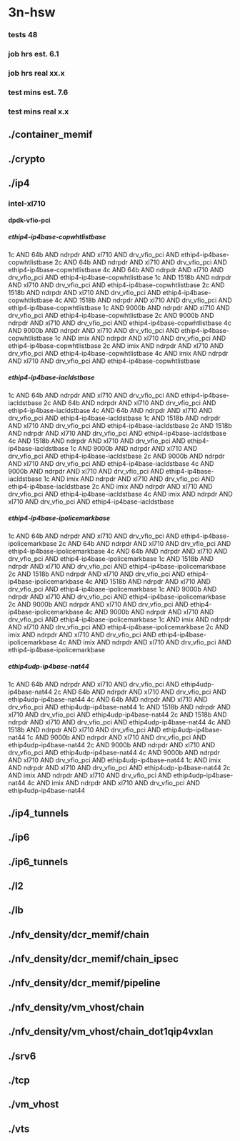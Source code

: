 # 3n-hsw
### tests 48
### job hrs est. 6.1
### job hrs real xx.x
### test mins est. 7.6
### test mins real x.x
## ./container_memif
## ./crypto
## ./ip4
### intel-xl710
#### dpdk-vfio-pci
##### ethip4-ip4base-copwhtlistbase
1c AND 64b AND ndrpdr AND xl710 AND drv_vfio_pci AND ethip4-ip4base-copwhtlistbase
2c AND 64b AND ndrpdr AND xl710 AND drv_vfio_pci AND ethip4-ip4base-copwhtlistbase
4c AND 64b AND ndrpdr AND xl710 AND drv_vfio_pci AND ethip4-ip4base-copwhtlistbase
1c AND 1518b AND ndrpdr AND xl710 AND drv_vfio_pci AND ethip4-ip4base-copwhtlistbase
2c AND 1518b AND ndrpdr AND xl710 AND drv_vfio_pci AND ethip4-ip4base-copwhtlistbase
4c AND 1518b AND ndrpdr AND xl710 AND drv_vfio_pci AND ethip4-ip4base-copwhtlistbase
1c AND 9000b AND ndrpdr AND xl710 AND drv_vfio_pci AND ethip4-ip4base-copwhtlistbase
2c AND 9000b AND ndrpdr AND xl710 AND drv_vfio_pci AND ethip4-ip4base-copwhtlistbase
4c AND 9000b AND ndrpdr AND xl710 AND drv_vfio_pci AND ethip4-ip4base-copwhtlistbase
1c AND imix AND ndrpdr AND xl710 AND drv_vfio_pci AND ethip4-ip4base-copwhtlistbase
2c AND imix AND ndrpdr AND xl710 AND drv_vfio_pci AND ethip4-ip4base-copwhtlistbase
4c AND imix AND ndrpdr AND xl710 AND drv_vfio_pci AND ethip4-ip4base-copwhtlistbase
##### ethip4-ip4base-iacldstbase
1c AND 64b AND ndrpdr AND xl710 AND drv_vfio_pci AND ethip4-ip4base-iacldstbase
2c AND 64b AND ndrpdr AND xl710 AND drv_vfio_pci AND ethip4-ip4base-iacldstbase
4c AND 64b AND ndrpdr AND xl710 AND drv_vfio_pci AND ethip4-ip4base-iacldstbase
1c AND 1518b AND ndrpdr AND xl710 AND drv_vfio_pci AND ethip4-ip4base-iacldstbase
2c AND 1518b AND ndrpdr AND xl710 AND drv_vfio_pci AND ethip4-ip4base-iacldstbase
4c AND 1518b AND ndrpdr AND xl710 AND drv_vfio_pci AND ethip4-ip4base-iacldstbase
1c AND 9000b AND ndrpdr AND xl710 AND drv_vfio_pci AND ethip4-ip4base-iacldstbase
2c AND 9000b AND ndrpdr AND xl710 AND drv_vfio_pci AND ethip4-ip4base-iacldstbase
4c AND 9000b AND ndrpdr AND xl710 AND drv_vfio_pci AND ethip4-ip4base-iacldstbase
1c AND imix AND ndrpdr AND xl710 AND drv_vfio_pci AND ethip4-ip4base-iacldstbase
2c AND imix AND ndrpdr AND xl710 AND drv_vfio_pci AND ethip4-ip4base-iacldstbase
4c AND imix AND ndrpdr AND xl710 AND drv_vfio_pci AND ethip4-ip4base-iacldstbase
##### ethip4-ip4base-ipolicemarkbase
1c AND 64b AND ndrpdr AND xl710 AND drv_vfio_pci AND ethip4-ip4base-ipolicemarkbase
2c AND 64b AND ndrpdr AND xl710 AND drv_vfio_pci AND ethip4-ip4base-ipolicemarkbase
4c AND 64b AND ndrpdr AND xl710 AND drv_vfio_pci AND ethip4-ip4base-ipolicemarkbase
1c AND 1518b AND ndrpdr AND xl710 AND drv_vfio_pci AND ethip4-ip4base-ipolicemarkbase
2c AND 1518b AND ndrpdr AND xl710 AND drv_vfio_pci AND ethip4-ip4base-ipolicemarkbase
4c AND 1518b AND ndrpdr AND xl710 AND drv_vfio_pci AND ethip4-ip4base-ipolicemarkbase
1c AND 9000b AND ndrpdr AND xl710 AND drv_vfio_pci AND ethip4-ip4base-ipolicemarkbase
2c AND 9000b AND ndrpdr AND xl710 AND drv_vfio_pci AND ethip4-ip4base-ipolicemarkbase
4c AND 9000b AND ndrpdr AND xl710 AND drv_vfio_pci AND ethip4-ip4base-ipolicemarkbase
1c AND imix AND ndrpdr AND xl710 AND drv_vfio_pci AND ethip4-ip4base-ipolicemarkbase
2c AND imix AND ndrpdr AND xl710 AND drv_vfio_pci AND ethip4-ip4base-ipolicemarkbase
4c AND imix AND ndrpdr AND xl710 AND drv_vfio_pci AND ethip4-ip4base-ipolicemarkbase
##### ethip4udp-ip4base-nat44
1c AND 64b AND ndrpdr AND xl710 AND drv_vfio_pci AND ethip4udp-ip4base-nat44
2c AND 64b AND ndrpdr AND xl710 AND drv_vfio_pci AND ethip4udp-ip4base-nat44
4c AND 64b AND ndrpdr AND xl710 AND drv_vfio_pci AND ethip4udp-ip4base-nat44
1c AND 1518b AND ndrpdr AND xl710 AND drv_vfio_pci AND ethip4udp-ip4base-nat44
2c AND 1518b AND ndrpdr AND xl710 AND drv_vfio_pci AND ethip4udp-ip4base-nat44
4c AND 1518b AND ndrpdr AND xl710 AND drv_vfio_pci AND ethip4udp-ip4base-nat44
1c AND 9000b AND ndrpdr AND xl710 AND drv_vfio_pci AND ethip4udp-ip4base-nat44
2c AND 9000b AND ndrpdr AND xl710 AND drv_vfio_pci AND ethip4udp-ip4base-nat44
4c AND 9000b AND ndrpdr AND xl710 AND drv_vfio_pci AND ethip4udp-ip4base-nat44
1c AND imix AND ndrpdr AND xl710 AND drv_vfio_pci AND ethip4udp-ip4base-nat44
2c AND imix AND ndrpdr AND xl710 AND drv_vfio_pci AND ethip4udp-ip4base-nat44
4c AND imix AND ndrpdr AND xl710 AND drv_vfio_pci AND ethip4udp-ip4base-nat44
## ./ip4_tunnels
## ./ip6
## ./ip6_tunnels
## ./l2
## ./lb
## ./nfv_density/dcr_memif/chain
## ./nfv_density/dcr_memif/chain_ipsec
## ./nfv_density/dcr_memif/pipeline
## ./nfv_density/vm_vhost/chain
## ./nfv_density/vm_vhost/chain_dot1qip4vxlan
## ./srv6
## ./tcp
## ./vm_vhost
## ./vts
